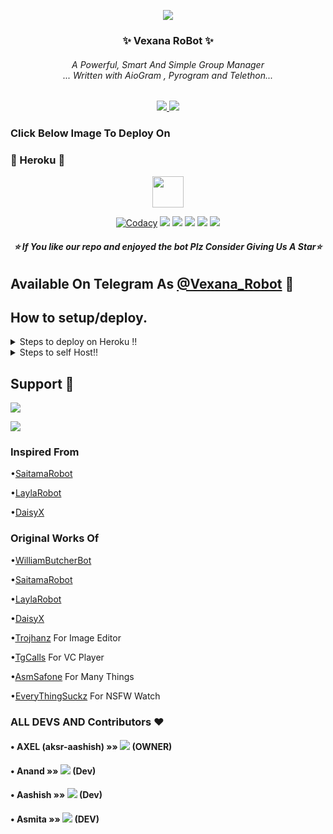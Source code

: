 <p align="center">
  <img src="https://telegra.ph/file/4a7d5037bcdd1e74a517a.jpg">
</p>

<h3 align="center"><b>✨ Vexana RoBot ✨</b></h9>

<h6 align="center">A Powerful, Smart And Simple Group Manager <br> ... Written with AioGram , Pyrogram and Telethon...</h4>
<p align='center'>
  <a href="https://www.python.org/" alt="made-with-python"> <img src="https://img.shields.io/badge/Made%20with-Python-1f425f.svg?style=flat-square&logo=python&color=blue" /> </a>
  <a href="https://github.com/Maxviruss/vexana1.0/tree/patch1.0/graphs/commit-activity" alt="Maintenance"> <img src="https://img.shields.io/badge/Maintained%3F-yes-green.svg?style=flat-square" /> </a> 
</p>


### Click Below Image To Deploy On
### 💙 Heroku 💙
<p align="center"><a href="https://heroku.com/deploy?template=https://github.com/aksr-aashish/vexana1.0/tree/patch1.0.git"><img src="https://telegra.ph/file/4a7d5037bcdd1e74a517a.jpg" width="50"></a></p>
<p align="center">
<a href="https://app.codacy.com/manual/aksr-aashish/aksr-aashish/vexana1.0/dashboard"> <img src="https://img.shields.io/codacy/grade/4d58f2a402b54aed8a7d95f7add45a81?color=brightgreen&logo=codacy&logoColor=green&style=for-the-badge" alt="Codacy" /></a>
    <a href="https://github.com/aksr-aashish/vexana1.0"> <img src="https://img.shields.io/github/repo-size/aksr-aashish/vexana1.0?color=orange&logo=github&logoColor=green&style=for-the-badge" /></a>
    <a href="https://github.com/aksr-aashish/vexana1.0/commits/aksr-aashish"> <img src="https://img.shields.io/github/last-commit/aksr-aashish/vexana1.0?color=brown&logo=github&logoColor=green&style=for-the-badge" /></a>
    <a href="https://github.com/aksr-aashish/vexana1.0/issues"> <img src="https://img.shields.io/github/issues/aksr-aashish/vexana1.0?color=blueviolet&logo=github&logoColor=green&style=for-the-badge" /></a>
    <a href="https://github.com/aksr-aashish/vexana1.0/network/members"> <img src="https://img.shields.io/github/forks/aksr-aashish/vexana1.0?color=red&logo=github&logoColor=green&style=for-the-badge" /></a>  
    <a href="https://pypi.org/project/Telethon/"> <img src="https://img.shields.io/pypi/v/telethon?color=yellow&label=telethon&logo=python&logoColor=green&style=for-the-badge" /></a>
</p>



<h6 align="center"><b>⭐ If You like our repo and enjoyed the bot Plz Consider Giving Us A Star⭐ </b></h9>

## Available On Telegram As [@Vexana_Robot](https://t.me/vexana_robot) 💜

## How to setup/deploy.



<details>
  <summary>Steps to deploy on Heroku !! </summary>

```
Fill in all the details, Deploy!
Now go to https://dashboard.heroku.com/apps/(app-name)/resources ( Replace (app-name) with your app name )
Turn on worker dyno (Don't worry It's free :D) & Webhook
Now send the bot /start, If it doesn't respond go to https://dashboard.heroku.com/apps/(app-name)/settings and remove webhook and port.
```

[![Deploy To Heroku](https://www.herokucdn.com/deploy/button.svg)](https://dashboard.heroku.com/new?button-url=https%3A%2F%2Fgithub.com%2Faksr-aashish%2Fvexana&template=https%3A%2F%2Fgithub.com%2FAnuragSharma080%2Fvexana1.0)



</details>  
<details>
  <summary>Steps to self Host!! </summary>

  ## Setting up the bot (Read this before trying to use!):
Please make sure to use python3.6, as I cannot guarantee everything will work as expected on older Python versions!
This is because markdown parsing is done by iterating through a dict, which is ordered by default in 3.6.

  ### Configuration

There are two possible ways of configuring your bot: a config.py file, or ENV variables.

The preferred version is to use a `config.py` file, as it makes it easier to see all your settings grouped together.
This file should be placed in your `VexanaRoBot` folder, alongside the `__main__.py` file. 
This is where your bot token will be loaded from, as well as your database URI (if you're using a database), and most of 
your other settings.

It is recommended to import sample_config and extend the Config class, as this will ensure your config contains all 
defaults set in the sample_config, hence making it easier to upgrade.

An example `config.py` file could be:
```
from Vexana.sample_config import Config
  class Development(Config):
    OWNER_ID = 1332331113  # your telegram ID
    OWNER_USERNAME = "Pain_to_this_world"  # your telegram username
    API_KEY = "your bot api key"  # your api key, as provided by the @botfather
    SQLALCHEMY_DATABASE_URI = 'postgresql://username:password@localhost:5432/database'  # sample db credentials
    MESSAGE_DUMP = '-1234567890' # some group chat that your bot is a member of
    USE_MESSAGE_DUMP = True
    SUDO_USERS = [1332331113, 1656709282]  # List of id's for users which have sudo access to the bot.
    LOAD = []
    NO_LOAD = ['translation']
```

If you can't have a config.py file (EG on Heroku), it is also possible to use environment variables.
The following env variables are supported:
 - `ENV`: Setting this to ANYTHING will enable env variables

 - `TOKEN`: Your bot token, as a string.
 - `OWNER_ID`: An integer of consisting of your owner ID
 - `OWNER_USERNAME`: Your username

 - `DATABASE_URL`: Your database URL
 - `MESSAGE_DUMP`: optional: a chat where your replied saved messages are stored, to stop people deleting their old 
 - `LOAD`: Space-separated list of modules you would like to load
 - `NO_LOAD`: Space-separated list of modules you would like NOT to load
 - `WEBHOOK`: Setting this to ANYTHING will enable webhooks when in env mode
 messages
 - `URL`: The URL your webhook should connect to (only needed for webhook mode)
  - `SUDO_USERS`: A space-separated list of user_ids which should be considered sudo users
 - `SUPPORT_USERS`: A space-separated list of user_ids which should be considered support users (can gban/ungban,
 nothing else)
 - `WHITELIST_USERS`: A space-separated list of user_ids which should be considered whitelisted - they can't be banned.
 - `DONATION_LINK`: Optional: link where you would like to receive donations.
 - `CERT_PATH`: Path to your webhook certificate
 - `PORT`: Port to use for your webhooks
 - `DEL_CMDS`: Whether to delete commands from users which don't have rights to use that command
 - `STRICT_GBAN`: Enforce gbans across new groups as well as old groups. When a gbanned user talks, he will be banned.
 - `WORKERS`: Number of threads to use. 8 is the recommended (and default) amount, but your experience may vary.
 __Note__ that going crazy with more threads wont necessarily speed up your bot, given the large amount of sql data 
 accesses, and the way python asynchronous calls work.
 - `BAN_STICKER`: Which sticker to use when banning people.
 - `ALLOW_EXCL`: Whether to allow using exclamation marks ! for commands as well as /.

  ### Python dependencies

Install the necessary Python dependencies by moving to the project directory and running:

`pip3 install -r requirements.txt`.

This will install all the necessary python packages.
### Database

If you wish to use a database-dependent module (eg: locks, notes, userinfo, users, filters, welcomes),
you'll need to have a database installed on your system. I use Postgres, so I recommend using it for optimal compatibility.

In the case of Postgres, this is how you would set up a database on a Debian/ubuntu system. Other distributions may vary.

- install postgresql:

`sudo apt-get update && sudo apt-get install postgresql`

- change to the Postgres user:

`sudo su - postgres`

- create a new database user (change YOUR_USER appropriately):

`createuser -P -s -e YOUR_USER`

This will be followed by you need to input your password.

- create a new database table:

`createdb -O YOUR_USER YOUR_DB_NAME`

Change YOUR_USER and YOUR_DB_NAME appropriately.

- finally:

`psql YOUR_DB_NAME -h YOUR_HOST YOUR_USER`

This will allow you to connect to your database via your terminal.
By default, YOUR_HOST should be 0.0.0.0:5432.

You should now be able to build your database URI. This will be:

`sqldbtype://username:pw@hostname:port/db_name`

Replace sqldbtype with whichever DB you're using (eg Postgres, MySQL, SQLite, etc)
repeat for your username, password, hostname (localhost?), port (5432?), and DB name.

  ## Modules
   ### Setting load order.

The module load order can be changed via the `LOAD` and `NO_LOAD` configuration settings.
These should both represent lists.

If `LOAD` is an empty list, all modules in `modules/` will be selected for loading by default.

If `NO_LOAD` is not present or is an empty list, all modules selected for loading will be loaded.

If a module is in both `LOAD` and `NO_LOAD`, the module will not be loaded - `NO_LOAD` takes priority.

     ### Creating your own modules.

Creating a module has been simplified as much as possible - but do not hesitate to suggest further simplification.

All that is needed is that your .py file is in the modules folder.

To add commands, make sure to import the dispatcher via

`from MizuharaSmexyBot import dispatcher`.

You can then add commands using the usual

`dispatcher.add_handler()`.

Assigning the `__help__` variable to a string describing this modules' available
commands will allow the bot to load it and add the documentation for
your module to the `/help` command. Setting the `__mod_name__` variable will also allow you to use a nicer, user-friendly name for a module.

The `__migrate__()` function is used for migrating chats - when a chat is upgraded to a supergroup, the ID changes, so 
it is necessary to migrate it in the DB.

The `__stats__()` function is for retrieving module statistics, eg number of users, number of chats. This is accessed 
through the `/stats` command, which is only available to the bot owner.

## Starting the bot.

Once you've set up your database and your configuration is complete, simply run the bat file(if on windows) or run (Linux):

`python3 -m Vexana`

You can use [nssm](https://nssm.cc/usage) to install the bot as service on windows and set it to restart on /gitpull 
Make sure to edit the start and restart bats to your needs. 
Note: the restart bat requires that User account control be disabled.

For queries or any issues regarding the bot please open an issue ticket or visit us at [Support](https://t.m/PAIN_TO_THIS_WORLD)
## How to setup on Heroku 
For starters click on this button 
</details>  

## Support 💜

<a href="https://t.me/Vexana_updates"><img src="https://img.shields.io/badge/Join-Updates%20Channel-violet.svg?logo=Telegram"></a>

<a href="https://t.me/vexana_support"><img src="https://img.shields.io/badge/Join-Support%20Group-purple.svg?logo=telegram"></a>

### Inspired From

•[SaitamaRobot](https://github.com/animekaizoku/saitamarobot)

•[LaylaRobot](https://github.com/queenarzoo/LaylaRobot)

•[DaisyX](https://github.com/TeamDaisyX/DaisyX)

### Original Works Of
•[WilliamButcherBot](https://github.com/TheHamkerCat/WilliamButcherBot)

•[SaitamaRobot](https://github.com/animekaizoku/saitamarobot)

•[LaylaRobot](https://github.com/queenarzoo/LaylaRobot)

•[DaisyX](https://github.com/TeamDaisyX/DaisyX)

•[Trojhanz](https://github.com/TroJanzHEX/Image-Editor) For Image Editor

•[TgCalls](https://github.com/MarshalX/tgcalls) For VC Player

•[AsmSafone](https://github.com/AsmSafon) For Many Things

•[EveryThingSuckz](https://t.me/EveryThingSuckz) For NSFW Watch


### ALL DEVS AND Contributors ❤

#### • AXEL  (aksr-aashish)    »»  <a href="https://github.com/aksr-aashish" alt="aksr0aashish"> <img src="https://img.shields.io/badge/AXEL-90302f?logo=github" /></a> (OWNER)

#### • Anand »»  <a href="https://github.com/Stella-80" alt="Akeno"> <img src="https://img.shields.io/badge/Akeno-95B9C7?logo=github" /></a> (Dev)
#### • Aashish »»  <a href="https://github.com/aksr-aashish" alt="Aashish "> <img src="https://img.shields.io/badge/Aashish-95B9C7?logo=github" /></a> (Dev)
#### • Asmita »»  <a href="https://github.com/asmita" alt="asmita"> <img src="https://img.shields.io/badge/asmita-107D8D?logo=github" /></a> (DEV)
